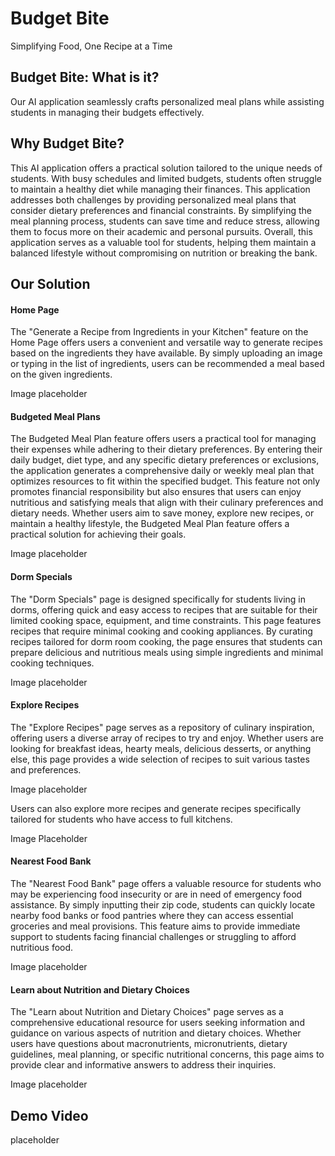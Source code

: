 <h1>Budget Bite</h1>
Simplifying Food, One Recipe at a Time

<h2>Budget Bite: What is it?</h2>
Our AI application seamlessly crafts personalized meal plans while assisting students in managing their budgets effectively.

<h2>Why Budget Bite?</h2>
This AI application offers a practical solution tailored to the unique needs of students. With busy schedules and limited budgets, students often struggle to maintain a healthy diet while managing their finances. This application addresses both challenges by providing personalized meal plans that consider dietary preferences and financial constraints. By simplifying the meal planning process, students can save time and reduce stress, allowing them to focus more on their academic and personal pursuits. Overall, this application serves as a valuable tool for students, helping them maintain a balanced lifestyle without compromising on nutrition or breaking the bank.

<h2>Our Solution</h2>
<h4>Home Page</h4>
The "Generate a Recipe from Ingredients in your Kitchen" feature on the Home Page offers users a convenient and versatile way to generate recipes based on the ingredients they have available. By simply uploading an image or typing in the list of ingredients, users can be  recommended a meal based on the given ingredients. 

Image placeholder

<h4>Budgeted Meal Plans</h4>
The Budgeted Meal Plan feature offers users a practical tool for managing their expenses while adhering to their dietary preferences. By entering their daily budget, diet type, and any specific dietary preferences or exclusions, the application generates a comprehensive daily or weekly meal plan that optimizes resources to fit within the specified budget. This feature not only promotes financial responsibility but also ensures that users can enjoy nutritious and satisfying meals that align with their culinary preferences and dietary needs. Whether users aim to save money, explore new recipes, or maintain a healthy lifestyle, the Budgeted Meal Plan feature offers a practical solution for achieving their goals.

Image placeholder

<h4>Dorm Specials</h4>
The "Dorm Specials" page is designed specifically for students living in dorms, offering quick and easy access to recipes that are suitable for their limited cooking space, equipment, and time constraints. This page features recipes that require minimal cooking and cooking appliances. By curating recipes tailored for dorm room cooking, the page ensures that students can prepare delicious and nutritious meals using simple ingredients and minimal cooking techniques. 

Image placeholder

<h4>Explore Recipes</h4>
The "Explore Recipes" page serves as a repository of culinary inspiration, offering users a diverse array of recipes to try and enjoy. Whether users are looking for breakfast ideas, hearty meals, delicious desserts, or anything else, this page provides a wide selection of recipes to suit various tastes and preferences.

Image placeholder 

Users can also explore more recipes and generate recipes specifically tailored for students who have access to full kitchens.

Image Placeholder

<h4>Nearest Food Bank</h4>
The "Nearest Food Bank" page offers a valuable resource for students who may be experiencing food insecurity or are in need of emergency food assistance. By simply inputting their zip code, students can quickly locate nearby food banks or food pantries where they can access essential groceries and meal provisions. This feature aims to provide immediate support to students facing financial challenges or struggling to afford nutritious food.

Image placeholder

<h4>Learn about Nutrition and Dietary Choices</h4>
The "Learn about Nutrition and Dietary Choices" page serves as a comprehensive educational resource for users seeking information and guidance on various aspects of nutrition and dietary choices. Whether users have questions about macronutrients, micronutrients, dietary guidelines, meal planning, or specific nutritional concerns, this page aims to provide clear and informative answers to address their inquiries.

Image placeholder

<h2>Demo Video</h2>
placeholder

